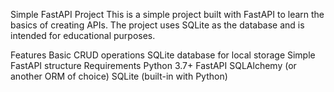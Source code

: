 Simple FastAPI Project
This is a simple project built with FastAPI to learn the basics of creating APIs. The project uses SQLite as the database and is intended for educational purposes.

Features
Basic CRUD operations
SQLite database for local storage
Simple FastAPI structure
Requirements
Python 3.7+
FastAPI
SQLAlchemy (or another ORM of choice)
SQLite (built-in with Python)
